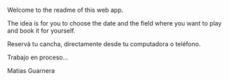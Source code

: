 Welcome to the readme of this web app.

The idea is for you to choose the date and the field where you want to play and book it for yourself. 

Reservá tu cancha, directamente desde tu computadora o teléfono.

Trabajo en proceso...

Matias Guarnera